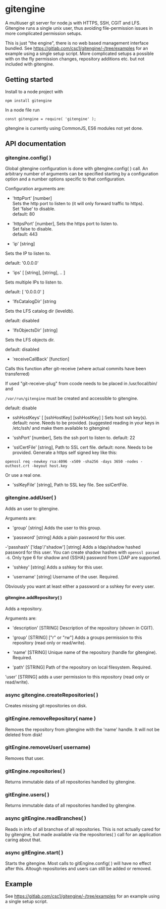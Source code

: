 # gitengine

A multiuser git server for node.js with HTTPS, SSH, CGIT and LFS.
Gitengine runs a single unix user, thus avoiding file-permission issues in more complicated permission setups.

This is just "the engine", there is no web based management interface bundled.
See https://gitlab.com/csc1/gitengine/-/tree/examples for an example using a single setup script.
More complicated setups a possible with on the fly permission changes, repository additions etc. but not included with gitengine.

## Getting started

Install to a node project with
```
npm install gitengine
```

In a node file run
```
const gitengine = require( 'gitengine' );
```
gitengine is currently using CommonJS, ES6 modules not yet done.

## API documentation

### gitengine.config( )

Global gitengine configuration is done with gitengine.config( ) call.
An arbitrary number of arguments can be specified starting by a configuration option and a number options specific to that configuration.

Configuration arguments are:

- 'httpPort' [number]  
Sets the http port to listen to (it will only forward traffic to https).  
Set 'false' to disable.  
default: 80

- 'httpsPort'   [number],
Sets the https port to listen to.  
Set false to disable.  
default: 443

- 'ip'     [string]

Sets the IP to listen to.

default: '0.0.0.0'

- 'ips'    [ [string], [string], .. ]

Sets multiple IPs to listen to.

default: [ '0.0.0.0' ]

- 'lfsCatalogDir'   [string

Sets the LFS catalog dir (leveldb).

default: disabled

- 'lfsObjectsDir'  [string]

Sets the LFS objects dir.

default: disabled

- 'receiveCallBack'   [function]

Calls this function after git-receive (where actual commits have been transferred)

If used "git-receive-plug" from ccode needs to be placed in /usr/local/bin/ and

```/var/run/gitengine``` must be created and accessible to gitengine.

default: disable

- sshHostKeys' [ [sshHostKey] [sshHostKey] ]
Sets host ssh key(s).
default: none. Needs to be provided. (suggested reading in your keys in /etc/ssh/ and make them available to gitengine)

- 'sshPort'   [number],
Sets the ssh port to listen to.
default: 22

- 'sslCertFile'   [string],
Path to SSL cert file.
default: none. Needs to be provided. 
Generate a https self signed key like this:
```
openssl req -newkey rsa:4096 -x509 -sha256 -days 3650 -nodes -outhost.crt -keyout host.key
```
Or use a real one.

- 'sslKeyFile'   [string],
Path to SSL key file.
See sslCertFile.

### gitengine.addUser( )

Adds an user to gitengine.

Arguments are:
- 'group'    [string]
Adds the user to this group.

- 'password' [string]
Adds a plain password for this user.

-'passhash' ['ldap'/'shadow'] [string]
Adds a ldap/shadow hashed password for this user.
You can create shadow hashes with ```openssl passwd -6```.
Only type 6 for shadow and {SSHA} password from LDAP are supported.

- 'sshkey'   [string]
Adds a sshkey for this user.

- 'username' [string]
Username of the user.
Required.

Obviously you want at least either a password or a sshkey for every user.

#### gitengine.addRepository( )

Adds a repository.

Arguments are:

- 'description'   [STRING]
Description of the repository (shown in CGIT).

- 'group'         [STRING] ["r" or "rw"]
Adds a groups permission to this repository (read only or read/write).

- 'name'          [STRING]
Unique name of the repository (handle for gitengine).
Required.

- 'path'          [STRING]
Path of the repository on local filesystem.
Required.

'user'          [STRING]
adds a user permission to this repository (read only or read/write).

### async gitengine.createRepositories( )

Creates missing git repositories on disk.

### gitEngine.removeRepository( name )

Removes the repository from gitengine with the 'name' handle.
It will not be deleted from disk!

### gitEngine.removeUser( username)

Removes that user.

### gitEngine.repositories( )

Returns immutable data of all repositories handled by gitengine.

### gitEngine.users( )

Returns immutable data of all repositories handled by gitengine.

### async gitEngine.readBranches( )

Reads in info of all branchse of all repositories.
This is not actually cared for by gitengine, but made available via the repositories( ) call
for an application caring about that.

### async gitEngine.start( )

Starts the gitengine. Most calls to gitEngine.config( ) will have no effect after this.
Altough repositories and users can still be added or removed.

## Example

See https://gitlab.com/csc1/gitengine/-/tree/examples for an example using a single setup script.
